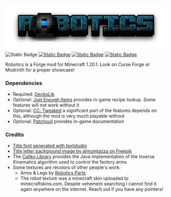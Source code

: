 ![](logo.png)
![Static Badge](https://img.shields.io/badge/dynamic/json?url=https%3A%2F%2Fapi.modrinth.com%2Fv2%2Fproject%2Frobotics%2Fversion&query=%24%5B0%5D.version_number&style=for-the-badge&color=134a5d&label=Version)
[![Static Badge](https://img.shields.io/badge/-Modrinth-555555?style=for-the-badge&logo=modrinth&link=https%3A%2F%2Fmodrinth.com%2F)](https://modrinth.com/project/robotics)
[![Static Badge](https://img.shields.io/badge/-CurseForge-555555?style=for-the-badge&logo=curseforge)](https://legacy.curseforge.com/minecraft/mc-mods/robotized)
[![Static Badge](https://img.shields.io/badge/-Github-555555?style=for-the-badge&logo=github&link=https%3A%2F%2Fgithub.com%2F)](https://github.com/Fayenora/Robotics)


Robotics is a Forge mod for Minecraft 1.20.1. Look on Curse Forge or Modrinth for a proper showcase!

### Dependencies

- Required: [GeckoLib](https://modrinth.com/mod/geckolib)
- Optional: [Just Enough Items](https://modrinth.com/mod/jei) provides in-game recipe lookup. Some features will not work without it
- Optional: [CC: Tweaked](https://modrinth.com/mod/cc-tweaked) a significant part of the features depends on this, although the mod is very much playable without
- Optional: [Patchouli](https://modrinth.com/mod/patchouli) provides in-game documentation

### Credits
- <a href="https://www.textstudio.com/">Title font generated with textstudio</a>
- <a href="https://de.freepik.com/vektoren-kostenlos/3d-stil-schwarzer-hintergrund-mit-papierschicht_36325403.htm#fromView=search&page=1&position=16&uuid=431323a0-2833-4efb-b4e8-16da59daff7d">Title letter background image by almumtazza on Freepik</a>
- The [Caliko Library](https://github.com/FedUni/caliko) provides the Java implementation of the Inverse Kinematics algorithm used to control the factory arms
- Some textures are recolors of other people's work:
  - Arms & Legs by [Robotics Parts](https://www.curseforge.com/minecraft/mc-mods/roboticparts)
  - The robot texture was a minecraft skin uploaded to minecraftskins.com. Despite vehement searching I cannot find it again anywhere on the internet. Reach out if you have any pointers!